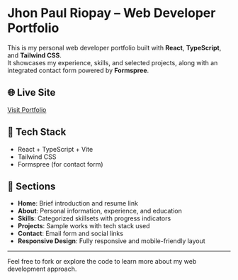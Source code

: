 # Jhon Paul Riopay – Web Developer Portfolio

This is my personal web developer portfolio built with **React**, **TypeScript**, and **Tailwind CSS**.  
It showcases my experience, skills, and selected projects, along with an integrated contact form powered by **Formspree**.

## 🌐 Live Site  
[Visit Portfolio](https://your-deployed-link.com)

## 🔧 Tech Stack
- React + TypeScript + Vite 
- Tailwind CSS  
- Formspree (for contact form)

## 📂 Sections
- **Home**: Brief introduction and resume link  
- **About**: Personal information, experience, and education  
- **Skills**: Categorized skillsets with progress indicators  
- **Projects**: Sample works with tech stack used  
- **Contact**: Email form and social links  
- **Responsive Design**: Fully responsive and mobile-friendly layout

---

Feel free to fork or explore the code to learn more about my web development approach.
